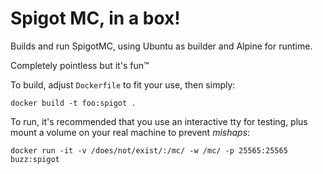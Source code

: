 # Spigot MC, in a box!

Builds and run SpigotMC, using Ubuntu as builder and Alpine for runtime.

Completely pointless but it's fun™

To build, adjust `Dockerfile` to fit your use, then simply:

```docker build -t foo:spigot .```

To run, it's recommended that you use an interactive tty for testing, plus mount a volume on your real machine to prevent *mishaps*:

```docker run -it -v /does/not/exist/:/mc/ -w /mc/ -p 25565:25565 buzz:spigot```
